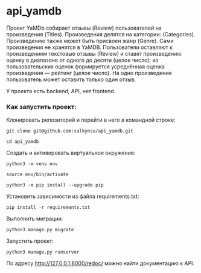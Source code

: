 # api_yamdb

Проект YaMDb собирает отзывы (Review) пользователей на произведения (Titles). 
Произведения делятся на категории: (Categories). 
Произведению также может быть присвоен жанр (Genre).
Сами произведения не хранятся в YaMDB.
Пользователи оставляют к произведениям текстовые отзывы (Review) 
и ставят произведению оценку в диапазоне от одного до десяти (целое число); 
из пользовательских оценок формируется усреднённая оценка произведения — 
рейтинг (целое число). 
На одно произведение пользователь может оставить только один отзыв.

У проекта есть backend, API, нет frontend.


### Как запустить проект:

Клонировать репозиторий и перейти в него в командной строке:

```
git clone git@github.com:salkynsu/api_yamdb.git
```

```
cd api_yamdb
```

Cоздать и активировать виртуальное окружение:

```
python3 -m venv env
```

```
source env/bin/activate
```

```
python3 -m pip install --upgrade pip
```

Установить зависимости из файла requirements.txt:

```
pip install -r requirements.txt
```

Выполнить миграции:

```
python3 manage.py migrate
```

Запустить проект:

```
python3 manage.py runserver

```
По адресу http://127.0.0.1:8000/redoc/ можно найти документацию к API.
